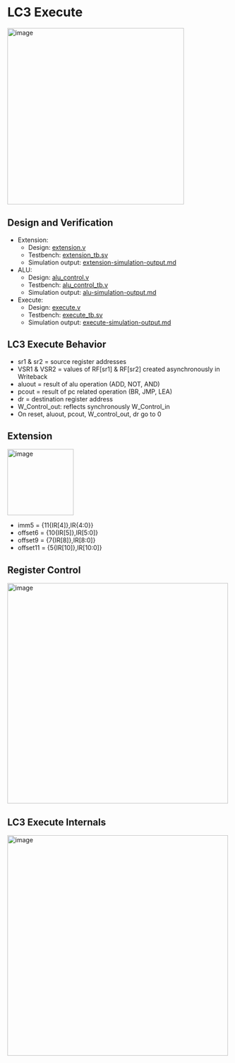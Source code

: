 # LC3 Execute

<img src="https://github.com/coolnikitav/coding-lessons/assets/30304422/1df20a5d-6430-46d2-bd57-5092fea76004" alt="image" width="400"/>

## Design and Verification
- Extension:
  - Design: [extension.v](extension.v)
  - Testbench: [extension_tb.sv](extension_tb.sv)
  - Simulation output: [extension-simulation-output.md](extension_simulation_output.md)
- ALU:
  - Design: [alu_control.v](alu_control.v)
  - Testbench: [alu_control_tb.v](alu_tb.sv)
  - Simulation output: [alu-simulation-output.md](alu_simulation_output.md)
- Execute:
  - Design: [execute.v](execute.v)
  - Testbench: [execute_tb.sv](execute_tb.sv)
  - Simulation output: [execute-simulation-output.md](execute_simulation_output.md)

## LC3 Execute Behavior
- sr1 & sr2 = source register addresses
- VSR1 & VSR2 = values of RF[sr1] & RF[sr2] created asynchronously in Writeback
- aluout = result of alu operation (ADD, NOT, AND)
- pcout = result of pc related operation (BR, JMP, LEA)
- dr = destination register address
- W_Control_out: reflects synchronously W_Control_in
- On reset, aluout, pcout, W_control_out, dr go to 0

## Extension
<img src="https://github.com/coolnikitav/coding-lessons/assets/30304422/c72661bc-4fd4-4c52-996f-6d941a1ebb16" alt="image" width="150"/>

- imm5 = {11{IR[4]},IR{4:0}}
- offset6 = {10{IR[5]},IR[5:0]}
- offset9 = {7{IR[8]},IR[8:0]}
- offset11 = {5{IR[10]},IR[10:0]}

## Register Control
<img src="https://github.com/coolnikitav/coding-lessons/assets/30304422/c29bb76d-553b-40bf-b330-b2329df5ea6f" alt="image" width="500"/>

## LC3 Execute Internals
<img src="https://github.com/coolnikitav/coding-lessons/assets/30304422/715c6de5-eb06-4f5f-9d1c-c8580e566d5a" alt="image" width="500"/>
